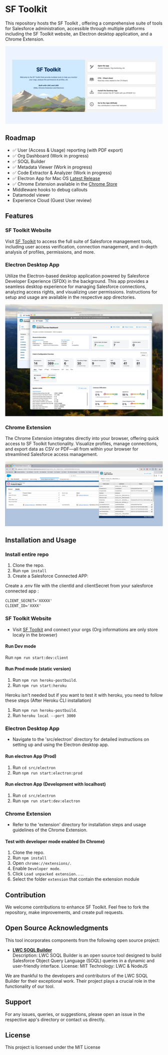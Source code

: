 
# SF Toolkit

This repository hosts the SF Toolkit , offering a comprehensive suite of tools for Salesforce administration, accessible through multiple platforms including the SF Toolkit website, an Electron desktop application, and a Chrome Extension.

![Welcome Page of SF Toolkit](./git_images/welcome.png)


## Roadmap

- ✅ User (Access & Usage) reporting (with PDF export)
- ✅ Org Dashboard (Work in progress)
- ✅ SOQL Builder
- ✅ Metadata Viewer (Work in progress)
- ✅ Code Extractor & Analyzer (Work in progress)
- ✅ Electron App for Mac OS [Latest Release](https://github.com/grebmann1/sfdx-ui-light/releases/latest)
- ✅ Chrome Extension available in the [Chrome Store](https://chromewebstore.google.com/detail/sf-toolkit-light/konbmllgicfccombdckckakhnmejjoei)
- Middleware hooks to debug callouts
- Datamodel viewer
- Experience Cloud (Guest User review)

## Features

### SF Toolkit Website

Visit [SF Toolkit](https://www.sf-toolkit.com) to access the full suite of Salesforce management tools, including user access verification, connection management, and in-depth analysis of profiles, permissions, and more.

### Electron Desktop App

Utilize the Electron-based desktop application powered by Salesforce Developer Experience (SFDX) in the background. This app provides a seamless desktop experience for managing Salesforce connections, analyzing access rights, and visualizing user permissions. Instructions for setup and usage are available in the respective app directories.

![Elecron](./git_images/electron.png)

### Chrome Extension

The Chrome Extension integrates directly into your browser, offering quick access to SF Toolkit functionality. Visualize profiles, manage connections, and export data as CSV or PDF—all from within your browser for streamlined Salesforce access management.

![Chrome Extension](./git_images/chrome.png)

## Installation and Usage

### Install entire repo
1. Clone the repo.
2. Run `npm install`
3. Create a Salesforce Connected APP:

Create a .env file with the clientId and clientSecret from your salesforce connected app : 
```
CLIENT_SECRET='XXXXX'
CLIENT_ID='XXXX'
```


### SF Toolkit Website
- Visit [SF Toolkit](https://www.sf-toolkit.com) and connect your orgs (Org informations are only store localy in the browser)

#### Run Dev mode
Run `npm run start:dev:client`

#### Run Prod mode (static version)
1. Run `npm run heroku-postbuild`.
2. Run `npm run start:heroku`

Heroku isn't needed but if you want to test it with heroku, you need to follow these steps (After Heroku CLI installation)
1. Run `npm run heroku-postbuild`.
2. Run `heroku local --port 3000`

### Electron Desktop App
- Navigate to the 'src/electron' directory for detailed instructions on setting up and using the Electron desktop app.

#### Run electron App (Prod)
1. Run `cd src/electron`
2. Run `npm run start:electron:prod`

#### Run electron App (Development with localhost)
1. Run `cd src/electron`
2. Run `npm run start:dev:electron`

### Chrome Extension
- Refer to the 'extension' directory for installation steps and usage guidelines of the Chrome Extension.

#### Test with developer mode enabled (In Chrome)
1. Clone the repo.
2. Run `npm install`
3. Open `chrome://extensions/`.
4. Enable `Developer mode`.
5. Click `Load unpacked extension...`.
6. Select the folder `extension` that contain the extension module


## Contribution

We welcome contributions to enhance SF Toolkit. Feel free to fork the repository, make improvements, and create pull requests.

## Open Source Acknowledgments

This tool incorporates components from the following open source project:

- **[LWC SOQL Builder](https://github.com/lwc-soql-builder/lwc-soql-builder)**  
  Description: LWC SOQL Builder is an open source tool designed to build Salesforce Object Query Language (SOQL) queries in a dynamic and user-friendly interface.
  License: MIT
  Technology: LWC & NodeJS

We are thankful to the developers and contributors of the LWC SOQL Builder for their exceptional work. Their project plays a crucial role in the functionality of our tool.


## Support

For any issues, queries, or suggestions, please open an issue in the respective app's directory or contact us directly.

## License

This project is licensed under the MIT License